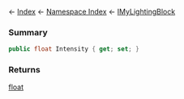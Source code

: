 ← [Index](Api-Index) ← [Namespace Index](Namespace-Index) ← [IMyLightingBlock](Sandbox.ModAPI.Ingame.IMyLightingBlock)

### Summary

```csharp
public float Intensity { get; set; }
```

### Returns

[float](https://docs.microsoft.com/en-us/dotnet/api/System.Single?view=netframework-4.6)

